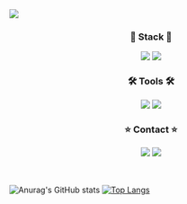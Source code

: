 <img src="https://capsule-render.vercel.app/api?type=waving&color=gradient&height=300&section=header&text=Hello!!&desc=well%20come%20to%20my%20github&fontSize=100&fontAlignY=40" />

<h3 align="center">🌱 Stack 🌱</h3>
<div align="center">
  <img src="https://img.shields.io/badge/typescript-007ACC.svg?style=for-the-badge&logo=typescript&logoColor=white" />
  <img src="https://img.shields.io/badge/next.js-272727?style=for-the-badge&logo=nextdotjs&logoColor=white" />
</div>

<h3 align="center">🛠 Tools 🛠</h3>
<div align="center">
  <img src="https://img.shields.io/badge/github-181717.svg?style=for-the-badge&logo=github&logoColor=white" />
  <img src="https://img.shields.io/badge/Notion-F3F3F3.svg?style=for-the-badge&logo=notion&logoColor=black" />
</div>

<h3 align="center">⭐ Contact ⭐</h3>
<div align="center">
<img src="https://img.shields.io/badge/jyqaz7548@gmail.com-EA4335?style=for-the-badge&logo=gmail&logoColor=FFFFFF"/>
<img src="https://img.shields.io/badge/jyqaz7548-E4405F?style=for-the-badge&logo=instagram&logoColor=FFFFFF"/>
</div>

<h9>ㅤ</h9>

![Anurag's GitHub stats](https://github-readme-stats.vercel.app/api?username=jyqaz7548&show_icons=true&theme=radical)
[![Top Langs](https://github-readme-stats.vercel.app/api/top-langs/?username=jyqaz7548&layout=donut)](https://github.com/anuraghazra/github-readme-stats)
